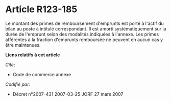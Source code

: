# Article R123-185

Le montant des primes de remboursement d'emprunts est porté à l'actif du bilan au poste à intitulé correspondant. Il est
amorti systématiquement sur la durée de l'emprunt selon des modalités indiquées à l'annexe. Les primes afférentes à la
fraction d'emprunts remboursée ne peuvent en aucun cas y être maintenues.

**Liens relatifs à cet article**

_Cite_:

  - Code de commerce annexe

_Codifié par_:

  - Décret n°2007-431 2007-03-25 JORF 27 mars 2007
